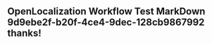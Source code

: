 <properties
ms.topic="hero-topic"
ms.test1="hero-topic"
ms.test2="test"/>

## OpenLocalization Workflow Test MarkDown 9d9ebe2f-b20f-4ce4-9dec-128cb9867992 thanks!
